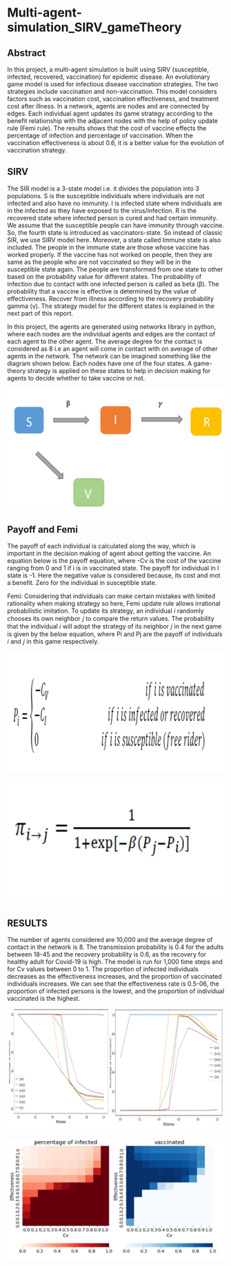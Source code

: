 # Multi-agent-simulation_SIRV_gameTheory


## Abstract
In this project, a multi-agent simulation is built using SIRV (susceptible, infected, recovered, vaccination) for epidemic disease. An evolutionary game model is used for infectious disease vaccination strategies. The two strategies include vaccination and non-vaccination. This model considers factors such as vaccination cost, vaccination effectiveness, and treatment cost after illness. In a network, agents are nodes and are connected by edges. Each individual agent updates its game strategy according to the benefit relationship with the adjacent nodes with the help of policy update rule (Femi rule).  The results shows that the cost of vaccine effects the percentage of infection and percentage of vaccination. When the vaccination effectiveness is about 0.6, it is a better value for the evolution of vaccination strategy. 


## SIRV
The SIR model is a 3-state model i.e. it divides the population into 3 populations. S is the susceptible individuals where individuals are not infected and also have no immunity. I is infected state where individuals are in the infected as they have exposed to the virus/infection. R is the recovered state where infected person is cured and had certain immunity. We assume that the susceptible people can have immunity through vaccine. So, the fourth state is introduced as vaccinators-state. So instead of classic SIR, we use SIRV model here. Moreover, a state called Immune state is also included. The people in the immune state are those whose vaccine has worked properly. If the vaccine has not worked on people, then they are same as the people who are not vaccinated so they will be in the susceptible state again.  The people are transformed from one state to other based on the probability value for different states. The probability of infection due to contact with one infected person is called as beta (β). The probability that a vaccine is effective is determined by the value of effectiveness. Recover from illness according to the recovery probability gamma (γ). The strategy model for the different states is explained in the next part of this report.

In this project, the agents are generated using networks library in python, where each nodes are the individual agents and edges are the contact of each agent to the other agent. The average degree for the contact is considered as 8 i.e an agent will come in contact with on average of other agents in the network. The network can be imagined something like the diagram shown below. Each nodes have one of the four states. A game-theory strategy is applied on these states to help in decision making for agents to decide whether to take vaccine or not. 

![alt text](images/SIRV.png)


## Payoff and Femi 
The payoff of each individual is calculated along the way, which is important in the decision making of agent about getting the vaccine. An equation below is the payoff equation, where -Cv is the cost of the vaccine ranging from 0 and 1 if i is in vaccinated state. The payoff for individual in I state is -1. Here the negative value is considered because, its cost and mot a benefit. Zero for the individual in susceptible state.
 
Femi: Considering that individuals can make certain mistakes with limited rationality when making strategy so here, Femi update rule allows irrational probabilistic imitation. To update its strategy, an individual 𝑖 randomly chooses its own neighbor 𝑗 to compare the return values. The probability that the individual 𝑖 will adopt the strategy of its neighbor 𝑗 in the next game is given by the below equation, where Pi and Pj are the payoff of individuals 𝑖 and 𝑗 in this game respectively.



![alt text](images/payoff.png)


![alt text](images/Femi.png)

## RESULTS

The number of agents considered are 10,000 and the average degree of contact in the network is 8. The transmission probability is 0.4 for the adults between 18-45 and the recovery probability is 0.6, as the recovery for healthy adult for Covid-19 is high. The model is run for 1,000 time steps and for Cv values between 0 to 1. The proportion of infected individuals decreases as the effectiveness increases, and the proportion of vaccinated individuals increases. We can see that the effectiveness rate is 0.5-06, the proportion of infected persons is the lowest, and the proportion of individual vaccinated is the highest.



![alt text](images/result.png)


![alt text](images/result2.png)


